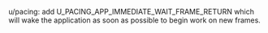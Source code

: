 u/pacing: add U_PACING_APP_IMMEDIATE_WAIT_FRAME_RETURN which will wake the application as soon as possible to begin work on new frames.

